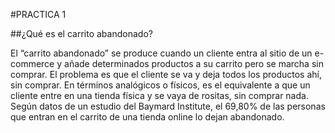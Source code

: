 #PRACTICA 1

##¿Qué es el carrito abandonado?

El “carrito abandonado” se produce cuando un cliente entra al sitio de un e-commerce y añade determinados productos a su carrito pero se marcha sin comprar. El problema es que el cliente se va y deja todos los productos ahí, sin comprar.
En términos analógicos o físicos, es el equivalente a que un cliente entre en una tienda física y se vaya de rositas, sin comprar nada.
Según datos de un estudio del Baymard Institute, el 69,80% de las personas que entran en el carrito de una tienda online lo dejan abandonado.
